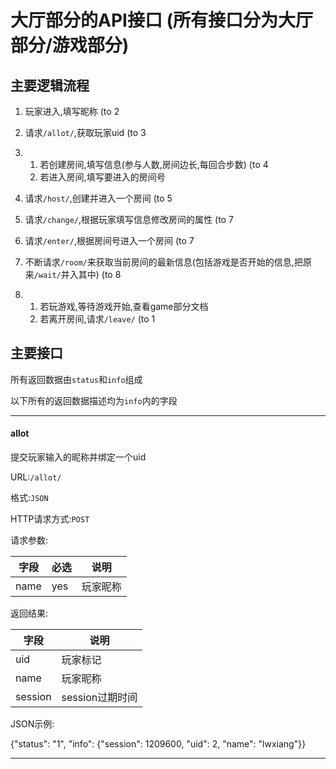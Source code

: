 # 大厅部分的API接口 (所有接口分为大厅部分/游戏部分)

## 主要逻辑流程

1. 玩家进入,填写昵称 (to 2

2. 请求```/allot/```,获取玩家uid (to 3

3. 1. 若创建房间,填写信息(参与人数,房间边长,每回合步数) (to 4
   2. 若进入房间,填写要进入的房间号

4. 请求```/host/```,创建并进入一个房间 (to 5

5. 请求```/change/```,根据玩家填写信息修改房间的属性 (to 7

6. 请求```/enter/```,根据房间号进入一个房间 (to 7

7. 不断请求```/room/```来获取当前房间的最新信息(包括游戏是否开始的信息,把原来```/wait/```并入其中) (to 8

8. 1. 若玩游戏,等待游戏开始,查看game部分文档
   2. 若离开房间,请求```/leave/``` (to 1
   
## 主要接口

所有返回数据由```status```和```info```组成

以下所有的返回数据描述均为```info```内的字段

---

#### allot

提交玩家输入的昵称并绑定一个uid

URL:```/allot/```

格式:```JSON```

HTTP请求方式:```POST```

请求参数:

|字段|必选|说明|
|---|---|---|
|name|yes|玩家昵称|

返回结果:

|字段|说明|
|---|---|
|uid|玩家标记|
|name|玩家昵称|
|session|session过期时间|

JSON示例:

{"status": "1", "info": {"session": 1209600, "uid": 2, "name": "lwxiang"}}

---

####



